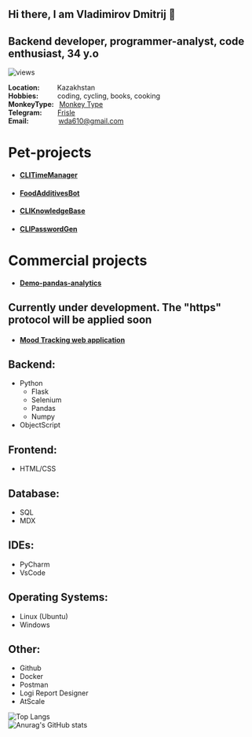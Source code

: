 ## Hi there, I am Vladimirov Dmitrij 👋

## Backend developer, programmer-analyst, code enthusiast, 34 y.o
![views](https://hits.dwyl.com/diplomatgmg/Frisle.svg)

**Location:** &ensp;&ensp;&ensp;&ensp; Kazakhstan<br>
**Hobbies:** &ensp;&ensp;&ensp;&ensp;&ensp;coding, cycling, books, cooking<br>
**MonkeyType:** &ensp;[Monkey Type](https://monkeytype.com/profile/Frisle)<br>
**Telegram:** &ensp;&ensp;&ensp;&ensp;[Frisle](https://t.me/Frisle)<br>
**Email:** &ensp;&ensp;&ensp;&ensp;&ensp;&ensp; &ensp; wda610@gmail.com<br>

# Pet-projects
- #### [CLITimeManager](https://github.com/Frisle/CLITimeManager)
- #### [FoodAdditivesBot](https://github.com/Frisle/Food_additives_bot)
- #### [CLIKnowledgeBase](https://github.com/Frisle/CLIKnowledgeBase)
- #### [CLIPasswordGen](https://github.com/Frisle/CLIPasswordGen)

# Commercial projects
- #### [Demo-pandas-analytics](https://github.com/Frisle/Demo-Pandas-Analytics_InterSystems)
## Currently under development. The "https" protocol will be applied soon  
- #### [Mood Tracking web application](http://38.180.246.163:8443/stat_page)

## Backend:
- Python
  - Flask
  - Selenium
  - Pandas
  - Numpy
- ObjectScript

## Frontend:
- HTML/CSS

## Database:
- SQL
- MDX

## IDEs:
- PyCharm
- VsCode

## Operating Systems:
- Linux (Ubuntu)
- Windows

## Other:
- Github
- Docker
- Postman
- Logi Report Designer
- AtScale


![Top Langs](https://github-readme-stats.vercel.app/api/top-langs/?username=Frisle&layout=compact)<br>
![Anurag's GitHub stats](https://github-readme-stats.vercel.app/api?username=Frisle&show_icons=true&bg_color=00000000)

